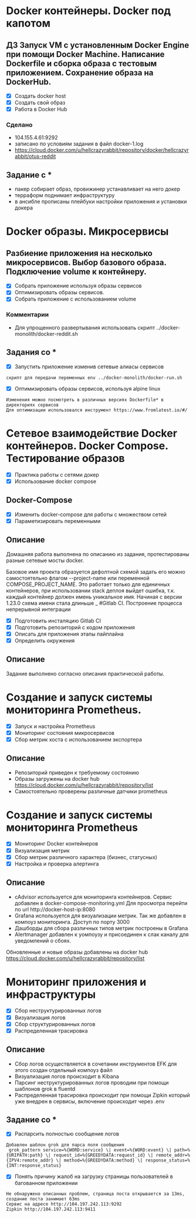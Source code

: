 # Docker контейнеры. Docker под капотом 

## ДЗ Запуск VM с установленным Docker Engine при помощи Docker Machine. Написание Dockerfile и сборка образа с тестовым приложением. Сохранение образа на DockerHub.

 - [X] Создать docker host
 - [x] Создать свой образ
 - [x] Работа в Docker Hub
### Сделано
 - 104.155.4.61:9292
 - записано по условиям задания в файл docker-1.log
 - https://cloud.docker.com/u/hellcrazyrabbit/repository/docker/hellcrazyrabbit/otus-reddit

## Задание с *
 - пакер собирает образ, провижинер устанавливает на него докер
 - терраформ поднимает инфраструктуру
 - в ансибле прописаны плейбуки настройки приложения и установки докера 

# Docker образы. Микросервисы

## Разбиение приложения на несколько микросервисов. Выбор базового образа. Подключение volume к контейнеру.

 - [x] Собрать приложение используя образы сервисов
 - [x] Оптимизировать образы сервисов.
 - [x] Собрать приложение с использованием volume

### Комментарии
 - Для упрощенного развертывания использовать скрипт ../docker-monolith/docker-reddit.sh 

## Задания со *

 - [x] Запустить приложение изменив сетевые алиасы сервисов
`````
скрипт для передачи переменных env ../docker-monolith/docker-run.sh
`````

 - [x] Оптимизировать образы сервисов, используя alpine linux 
`````
Изменения можно посмотреть в различных версиях Dockerfile* в директориях сервисов
Для оптимизации использовался инструмент https://www.fromlatest.io/#/
`````

# Сетевое взаимодействие Docker контейнеров. Docker Compose. Тестирование образов 

- [x] Практика работы с сетями докер
- [x] Использование docker compose

## Docker-Compose
 - [x] Изменить docker-compose для работы с множеством сетей
 - [x] Параметизировать переменными

## Описание
 Домашняя работа выполнена по описанию из задания, протестированы разные сетевые мосты docker.
 
 Базовое имя проекта образуется дефолтной схемой <project>_<service>_<index> задать его можно самостоятельно флагом --project-name
или переменной COMPOSE_PROJECT_NAME. Это работает только для единичных контейнеров, при использовании stack деплоя выйдет ошибка, т.к.
каждый контейнер должен имень уникальное имя. Начиная с версии 1.23.0 схема имени стала длиньше <project>_<service>_<index>_<slug> 
#Gitlab CI. Построение процесса непрерывной интеграции

 - [x] Подготовить инсталяцию Gitlab CI
 - [x] Подготовить репозиторий с кодом приложения
 - [x] Описать для приложения этапы пайплайна
 - [x] Определить окружения

## Описание
 Задание выполнено согласно описания практической работы.

# Создание и запуск системы мониторинга Prometheus.
 - [x] Запуск и настройка Prometheus
 - [x] Мониторинг состояния микросервисов
 - [x] Сбор метрик хоста с использованием экспортера

## Описание
 - Репозиторий приведен к требуемому состоянию
 - Образы загружены на docker hub
https://cloud.docker.com/u/hellcrazyrabbit/repository/list
 - Самостоятельно проверены различные датчики prometheus

# Создание и запуск системы мониторинга Prometheus

 - [x] Мониторинг Docker контейнеров
 - [x] Визуализация метрик
 - [x] Сбор метрик различного характера (бизнес, статусных)
 - [x] Настройка и проверка алертинга

## Описание
 - cAdvisor используется для мониторинга контейнеров. Сервис добавлен в docker-compose-monitoring.yml 
Для просмотра перейти по url http://docker-host-ip:8080
 - Grafana используется для визуализации метрик. Так же добавлен в компоуз мониторинга.
Доступ по порту 3000
 - Дашборды для сбора различных типов метрик построены в Grafana
 - Alertmanager добавлен к уомпоузу и присоединен к слак каналу для уведомлений о сбоях.

Обновленные и новые образы добавлены на docker hub
https://cloud.docker.com/u/hellcrazyrabbit/repository/list

# Мониторинг приложения и инфраструктуры 
 - [x] Сбор неструктурированных логов
 - [x] Визуализация логов
 - [x] Сбор структурированных логов
 - [x] Распределенная трасировка

## Описание
 - Сбор логов осуществляется в сочетании инструментов EFK для этого создан отдельный компоуз файл
 - Визуализация логов происходит в Kibana
 - Парсинг неструктурированных логов проводим при помощи шаблонов grok в fluentd
 - Распределенная трасировка происходит при помощи Zipkin который уже внедрен в сервисы, включение происходит через .env

## Задание со *
  - [x] Распарсить полностью сообщение логов

`````
Добавлен шаблон grok для парса поля сообщения 
 grok_pattern service=%{WORD:service} \| event=%{WORD:event} \| path=%{URIPATH:path} \| request_id=%{GREEDYDATA:request_id} \| remote_addr=%{IPV4:remote_addr} \| method=%{GREEDYDATA:method} \| response_status=%{INT:response_status}
`````
 
 - [x] Понять причину жалоб на загрузку страницы пользователей в багованном приложении

`````
Не обнаружено описанных проблем, страница поста открывается за 13ms, создание поста занимает 63ms
Сервис на адресе http://104.197.242.113:9292
Zipkin http://104.197.242.113:9411
`````
 
